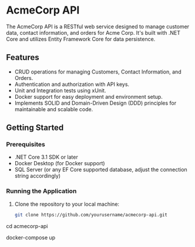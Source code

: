 # AcmeCorp API

The AcmeCorp API is a RESTful web service designed to manage customer data, contact information, and orders for Acme Corp. It's built with .NET Core and utilizes Entity Framework Core for data persistence.

## Features

- CRUD operations for managing Customers, Contact Information, and Orders.
- Authentication and authorization with API keys.
- Unit and Integration tests using xUnit.
- Docker support for easy deployment and environment setup.
- Implements SOLID and Domain-Driven Design (DDD) principles for maintainable and scalable code.

## Getting Started

### Prerequisites

- .NET Core 3.1 SDK or later
- Docker Desktop (for Docker support)
- SQL Server (or any EF Core supported database, adjust the connection string accordingly)

### Running the Application

1. Clone the repository to your local machine:

   ```bash
   git clone https://github.com/yourusername/acmecorp-api.git

cd acmecorp-api

docker-compose up
